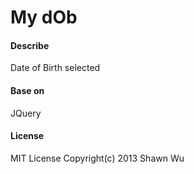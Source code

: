 My dOb
=========

#### Describe
Date of Birth selected

#### Base on
JQuery

#### License
MIT License Copyright(c) 2013 Shawn Wu
